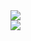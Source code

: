 <a href="https://github.com/y9c">
  <img align="center" src="https://github-readme-stats.vercel.app/api?username=y9c&show_icons=true&theme=ayu-mirage" />
</a>
</br>
<a href="https://github.com/y9c">
   <img align="center" src="https://github-readme-stats-7vlsc5n0x-kitswas.vercel.app/api/top-langs/?username=y9c&langs_count=10&exclude_repo=biotools,y9c.github.io,myneovim&layout=compact&card_width=444&theme=ayu-mirage" />
</a>
